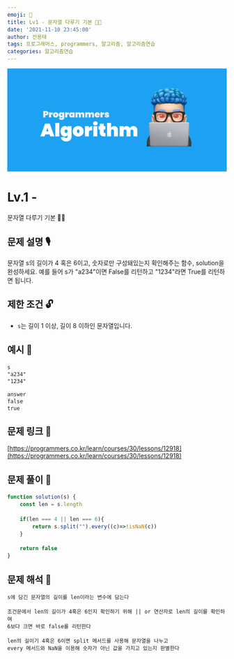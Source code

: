 ```yaml
---
emoji: 🥸
title: Lv1 - 문자열 다루기 기본 👨‍🔧
date: '2021-11-10 23:45:00'
author: 전용태
tags: 프로그래머스, programmers, 알고리즘, 알고리즘연습
categories: 알고리즘연습
---
```


![img_a.png](img_a.png)

# Lv.1 - 
문자열 다루기 기본 👨‍🔧

## **문제 설명 🎙**

문자열 s의 길이가 4 혹은 6이고, 숫자로만 구성돼있는지 확인해주는 함수, solution을 완성하세요. 예를 들어 s가 "a234"이면 False를 리턴하고 "1234"라면 True를 리턴하면 됩니다.

## **제한 조건 🔓**

- `s`는 길이 1 이상, 길이 8 이하인 문자열입니다.

## 예시 👀

```
s
"a234"
"1234"
```

```
answer
false
true
```

## 문제 링크 📎

[https://programmers.co.kr/learn/courses/30/lessons/12918](https://programmers.co.kr/learn/courses/30/lessons/12918)

## 문제 풀이 🤔

```jsx
function solution(s) {
	const len = s.length

	if(len === 4 || len === 6){
		return s.split("").every((c)=>!isNaN(c))
	}

	return false
}
```

## 문제 해석 🥸

```
s에 담긴 문자열의 길이를 len이라는 변수에 담는다

조건문에서 len의 길이가 4혹은 6인지 확인하기 위해 || or 연산자로 len의 길이를 확인하여 
6보다 크면 바로 false를 리턴한다

len의 길이기 4혹은 6이면 split 메서드를 사용해 문자열을 나누고 
every 메서드와 NaN을 이용해 숫자가 아닌 값을 가지고 있는지 판별한다
```

<br />
<br />